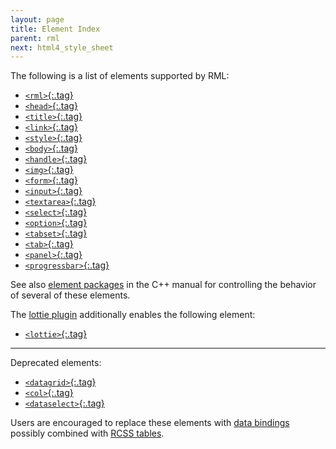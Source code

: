 ```yaml
---
layout: page
title: Element Index
parent: rml
next: html4_style_sheet
---
```


The following is a list of elements supported by RML:

- [`<rml>`{:.tag}](documents.html#rml)
- [`<head>`{:.tag}](documents.html#head)
- [`<title>`{:.tag}](documents.html#title)
- [`<link>`{:.tag}](documents.html#link)
- [`<style>`{:.tag}](style_sheets.html#style)
- [`<body>`{:.tag}](documents.html#body)
- [`<handle>`{:.tag}](controls.html#handle)
- [`<img>`{:.tag}](images.html#img)
- [`<form>`{:.tag}](forms.html#form)
- [`<input>`{:.tag}](forms.html#input)
- [`<textarea>`{:.tag}](forms.html#textarea)
- [`<select>`{:.tag}](forms.html#select)
- [`<option>`{:.tag}](forms.html#option)
- [`<tabset>`{:.tag}](controls.html#tabset)
- [`<tab>`{:.tag}](controls.html#tab)
- [`<panel>`{:.tag}](controls.html#panel)
- [`<progressbar>`{:.tag}](data_display.html#progressbar)

See also [element packages]({{"pages/cpp_manual/element_packages.html"|relative_url}}) in the C++ manual for controlling the behavior of several of these elements.

The [lottie plugin](../cpp_manual/lottie.html) additionally enables the following element:

- [`<lottie>`{:.tag}](../cpp_manual/lottie.html)

---

Deprecated elements:

- [`<datagrid>`{:.tag}](deprecated.html#datagrid)
- [`<col>`{:.tag}](deprecated.html#col)
- [`<dataselect>`{:.tag}](deprecated.html#dataselect)

Users are encouraged to replace these elements with [data bindings](../data_bindings.html) possibly combined with [RCSS tables](../rcss/tables.html).
